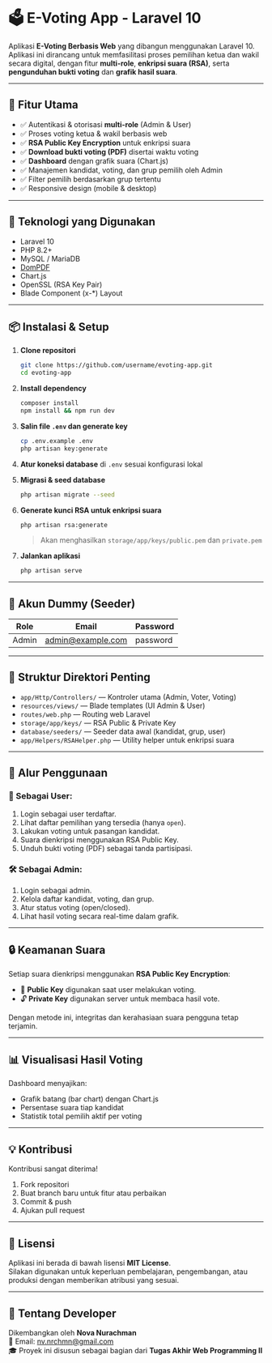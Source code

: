 # 🗳️ E-Voting App - Laravel 10

Aplikasi **E-Voting Berbasis Web** yang dibangun menggunakan Laravel 10. Aplikasi ini dirancang untuk memfasilitasi proses pemilihan ketua dan wakil secara digital, dengan fitur **multi-role**, **enkripsi suara (RSA)**, serta **pengunduhan bukti voting** dan **grafik hasil suara**.

---

## 🚀 Fitur Utama

-   ✅ Autentikasi & otorisasi **multi-role** (Admin & User)
-   ✅ Proses voting ketua & wakil berbasis web
-   ✅ **RSA Public Key Encryption** untuk enkripsi suara
-   ✅ **Download bukti voting (PDF)** disertai waktu voting
-   ✅ **Dashboard** dengan grafik suara (Chart.js)
-   ✅ Manajemen kandidat, voting, dan grup pemilih oleh Admin
-   ✅ Filter pemilih berdasarkan grup tertentu
-   ✅ Responsive design (mobile & desktop)

---

## 🧱 Teknologi yang Digunakan

-   Laravel 10
-   PHP 8.2+
-   MySQL / MariaDB
-   [DomPDF](https://github.com/barryvdh/laravel-dompdf)
-   Chart.js
-   OpenSSL (RSA Key Pair)
-   Blade Component (x-\*) Layout

---

## 📦 Instalasi & Setup

1. **Clone repositori**

    ```bash
    git clone https://github.com/username/evoting-app.git
    cd evoting-app
    ```

2. **Install dependency**

    ```bash
    composer install
    npm install && npm run dev
    ```

3. **Salin file `.env` dan generate key**

    ```bash
    cp .env.example .env
    php artisan key:generate
    ```

4. **Atur koneksi database** di `.env` sesuai konfigurasi lokal

5. **Migrasi & seed database**

    ```bash
    php artisan migrate --seed
    ```

6. **Generate kunci RSA untuk enkripsi suara**

    ```bash
    php artisan rsa:generate
    ```

    > Akan menghasilkan `storage/app/keys/public.pem` dan `private.pem`

7. **Jalankan aplikasi**
    ```bash
    php artisan serve
    ```

---

## 🔐 Akun Dummy (Seeder)

| Role  | Email             | Password |
| ----- | ----------------- | -------- |
| Admin | admin@example.com | password |

---

## 📄 Struktur Direktori Penting

-   `app/Http/Controllers/` — Kontroler utama (Admin, Voter, Voting)
-   `resources/views/` — Blade templates (UI Admin & User)
-   `routes/web.php` — Routing web Laravel
-   `storage/app/keys/` — RSA Public & Private Key
-   `database/seeders/` — Seeder data awal (kandidat, grup, user)
-   `app/Helpers/RSAHelper.php` — Utility helper untuk enkripsi suara

---

## 👥 Alur Penggunaan

### 👤 Sebagai User:

1. Login sebagai user terdaftar.
2. Lihat daftar pemilihan yang tersedia (hanya `open`).
3. Lakukan voting untuk pasangan kandidat.
4. Suara dienkripsi menggunakan RSA Public Key.
5. Unduh bukti voting (PDF) sebagai tanda partisipasi.

### 🛠️ Sebagai Admin:

1. Login sebagai admin.
2. Kelola daftar kandidat, voting, dan grup.
3. Atur status voting (open/closed).
4. Lihat hasil voting secara real-time dalam grafik.

---

## 🔒 Keamanan Suara

Setiap suara dienkripsi menggunakan **RSA Public Key Encryption**:

-   🔐 **Public Key** digunakan saat user melakukan voting.
-   🔓 **Private Key** digunakan server untuk membaca hasil vote.

Dengan metode ini, integritas dan kerahasiaan suara pengguna tetap terjamin.

---

## 📊 Visualisasi Hasil Voting

Dashboard menyajikan:

-   Grafik batang (bar chart) dengan Chart.js
-   Persentase suara tiap kandidat
-   Statistik total pemilih aktif per voting

---

## 💡 Kontribusi

Kontribusi sangat diterima!

1. Fork repositori
2. Buat branch baru untuk fitur atau perbaikan
3. Commit & push
4. Ajukan pull request

---

## 📃 Lisensi

Aplikasi ini berada di bawah lisensi **MIT License**.  
Silakan digunakan untuk keperluan pembelajaran, pengembangan, atau produksi dengan memberikan atribusi yang sesuai.

---

## 🙋 Tentang Developer

Dikembangkan oleh **Nova Nurachman**  
📧 Email: nv.nrchmn@gmail.com  
🎓 Proyek ini disusun sebagai bagian dari **Tugas Akhir Web Programming II**
